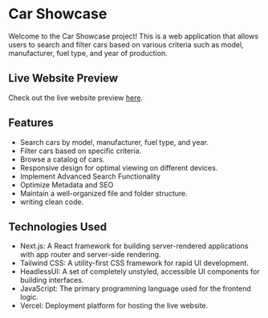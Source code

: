 # Car Showcase

Welcome to the Car Showcase project! This is a web application that allows users to search and filter cars based on various criteria such as model, manufacturer, fuel type, and year of production.

## Live Website Preview

Check out the live website preview [here](https://car-showcase-5eawj8f9n-ma7moud-ba.vercel.app/).

## Features

- Search cars by model, manufacturer, fuel type, and year.
- Filter cars based on specific criteria.
- Browse a catalog of cars.
- Responsive design for optimal viewing on different devices.
-  Implement Advanced Search Functionality
-  Optimize Metadata and SEO
-  Maintain a well-organized file and folder structure.
-  writing clean code.

## Technologies Used

- Next.js: A React framework for building server-rendered applications with app router and server-side rendering.
- Tailwind CSS: A utility-first CSS framework for rapid UI development.
- HeadlessUI: A set of completely unstyled, accessible UI components for building interfaces.
- JavaScript: The primary programming language used for the frontend logic.
- Vercel: Deployment platform for hosting the live website.



